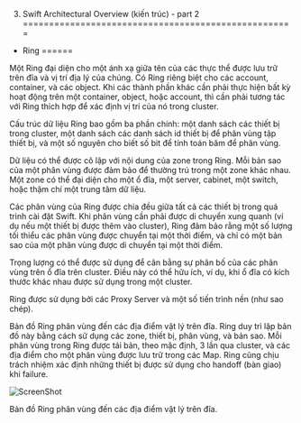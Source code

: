 3. Swift Architectural Overview (kiến trúc) - part 2
====================================================

* Ring
======

Một Ring đại diện cho một ánh xạ giữa tên của các thực thể được lưu trữ trên đĩa và vị trí địa lý 
của chúng. Có Ring riêng biệt cho các account, container, và các object. Khi các thành phần khác 
cần phải thực hiện bất kỳ hoạt động trên một container, object, hoặc account, thì cần phải tương 
tác với Ring thích hợp để xác định vị trí của nó trong cluster.

Cấu trúc dữ liệu Ring bao gồm ba phần chính: một danh sách các thiết bị trong cluster, một danh sách
các danh sách id thiết bị để phân vùng tập thiết bị, và một số nguyên cho biết số bit để tính toán 
băm để phân vùng.

Dữ liệu có thể được cô lập với nội dung của zone trong Ring. Mỗi bản sao của một phân vùng được đảm 
bảo để thường trú trong một zone khác nhau. Một zone có thể đại diện cho một ổ đĩa, một server, 
cabinet, một switch, hoặc thậm chí một trung tâm dữ liệu.

Các phân vùng của Ring được chia đều giữa tất cả các thiết bị trong quá trình cài đặt Swift. 
Khi phân vùng cần phải được di chuyển xung quanh (ví dụ nếu một thiết bị được thêm vào cluster),
Ring đảm bảo rằng một số lượng tối thiểu các phân vùng được chuyển tại một thời điểm, và chỉ có
một bản sao của một phân vùng được di chuyển tại một thời điểm.

Trọng lượng có thể được sử dụng để cân bằng sự phân bố của các phân vùng trên ổ đĩa trên cluster.
Điều này có thể hữu ích, ví dụ, khi ổ đĩa có kích thước khác nhau được sử dụng trong một cluster.

Ring được sử dụng bởi các Proxy Server và một số tiến trình nền (như sao chép).

Bản đồ Ring phân vùng đến các địa điểm vật lý trên đĩa. Ring duy trì lập bản đồ này bằng cách sử dụng
các zone, thiết bị, phân vùng, và bản sao. Mỗi phân vùng trong Ring được tái bản, theo mặc định, 3 lần
qua cluster, và các địa điểm cho một phân vùng được lưu trữ trong các Map. Ring cũng chịu trách nhiệm
xác định những thiết bị được sử dụng cho handoff (bàn giao) khi failure.

![ScreenShot](http://3.bp.blogspot.com/-D4WbTAwv5Ho/UiFpr6bK6wI/AAAAAAAAAcs/0hCTPZzmFJQ/s1600/fdsfsd.png)

Bản đồ Ring  phân vùng đến các địa điểm vật lý trên đĩa.
